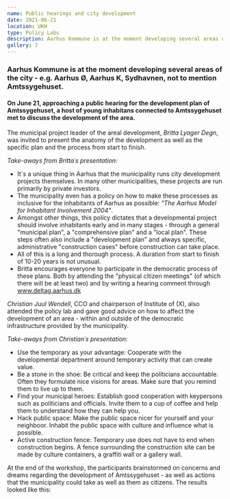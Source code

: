 ```yaml
---
name: Public hearings and city development
date: 2021-06-21
location: UKH
type: Policy Labs
description: Aarhus Kommune is at the moment developing several areas of the city - e.g. Aarhus Ø, Aarhus K, Sydhavnen, not to mention Amtssygehuset
gallery: 7
---
```


### Aarhus Kommune is at the moment developing several areas of the city - e.g. Aarhus Ø, Aarhus K, Sydhavnen, not to mention Amtssygehuset.

#### On June 21, approaching a public hearing for the development plan of Amtssygehuset, a host of young inhabitans connected to Amtssygehuset met to discuss the development of the area.

The municipal project leader of the areal development, _Britta Lyager Degn_, was invited to present the anatomy of the development as well as the specific plan and the process from start to finish.

_Take-aways from Britta´s presentation:_

- It´s a unique thing in Aarhus that the municipality runs city development projects themselves. In many other municipalities, these projects are run primarily by private investors.
- The municipality even has a policy on how to make these processes as inclusive for the inhabitants of Aarhus as possible: _"The Aarhus Model for Inhabitant Involvement 2004"_.
- Amongst other things, this policy dictates that a developmental project should involve inhabitants early and in many stages - through a general "municipal plan", a "comprehensive plan" and a "local plan". These steps often also include a "development plan" and always specific, administrative "construction cases" before construction can take place.
- All of this is a long and thorough process. A duration from start to finish of 10-20 years is not unusual.
- Britta encourages everyone to participate in the democratic process of these plans. Both by attending the "physical citizen meetings" (of which there will be at least two) and by writing a hearing comment through www.deltag.aarhus.dk

_Christian Juul Wendell_, CCO and chairperson of Institute of (X), also attended the policy lab and gave good advice on how to affect the development of an area - within and outside of the democratic infrastructure provided by the municipality.

_Take-aways from Christian´s presentation:_

- Use the temporary as your advantage: Cooperate with the developmental department around temporary activity that can create value.
- Be a stone in the shoe: Be critical and keep the politicians accountable. Often they formulate nice visions for areas. Make sure that you remind them to live up to them.
- Find your municipal heroes: Establish good cooperation with keypersons such as politicians and officials. Invite them to a cup of coffee and help them to understand how they can help you.
- Hack public space: Make the public space nicer for yourself and your neighboor. Inhabit the public space with culture and influence what is possible.
- Active construction fence: Temporary use does not have to end when construction begins. A fence surrounding the construction site can be made by culture containers, a graffiti wall or a gallery wall.

At the end of the workshop, the participants brainstormed on concerns and dreams regarding the development of Amtssygehuset - as well as actions that the municipality could take as well as them as citizens. The results looked like this:
